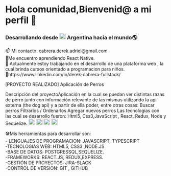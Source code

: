 
### <h1>Hola comunidad,Bienvenid@ a mi perfil 👋</h1> 
<h3>Desarrollando desde  <img  widht="20" height="20" src="https://images.emojiterra.com/google/noto-emoji/v2.028/128px/1f1e6-1f1f7.png"> Argentina hacia el mundo🌎</h3>
 <p> 
 📫 Mi contacto: cabrera.derek.adriel@gmail.com     <br>
🌱Me encuentro aprendiendo React Native.     <br>
🔭 Actualmente estoy trabajando en el desarrollo de una plataforma web , la cual brinda cursos orientado a programacion para niños.     <br>
📌https://www.linkedin.com/in/derek-cabrera-fullstack/     <br>
 </p> 
 
 
 [PROYECTO REALIZADO]
 Aplicación de Perros


Descripción del proyectoAplicación en la cual se puedan ver distintas razas de perro junto con información relevante de las mismas utilizando la api externa (the dog api) y a partir de ella poder, entre otras cosas:
Buscar perros
Filtrarlos / Ordenarlos
Agregar nuevos perros
Las tecnologías con las cual se desarrollo fueron: Html5, Css3,JavaScript , React, Redux, Node y Sequelize.
<img  widht="20" height="20" src="file:///C:/Users/Herre/Desktop/appDog2.jpeg">
 <img  widht="20" height="20" src="file:///C:/Users/Herre/Desktop/appDog.jpeg">
 <img  widht="20" height="20" src="file:///C:/Users/Herre/Desktop/appDog4.jpeg">
 <img  widht="20" height="20" src="file:///C:/Users/Herre/Desktop/appDog3.jpeg">
 
 
  <span>
    🛠Mis herramientas para desarrollar son:
    <br>
    - LENGUAJES DE PROGRAMACION: JAVASCRIPT, TYPESCRIPT
     <br>
    -TECNOLOGIAS WEB: HTML5, CSS3 ,NODE.JS
     <br>
    -BASE DE DATOS: POSTGRESSQL,SEQUELIZE. 
    <br>
    -FRAMEWORKS: REACT.JS, REDUX,EXPRESS.
    <br>
    -GESTIÓN DE PROYECTOS: JIRA-SLACK 
    <br>
    -CONTROL DE VERSION: GIT , GITHUB
  </span>


<!--
**DeeRo-dev/DeeRo-dev** is a ✨ _special_ ✨ repository because its `README.md` (this file) appears on your GitHub profile.

Here are some ideas to get you started:
-->

